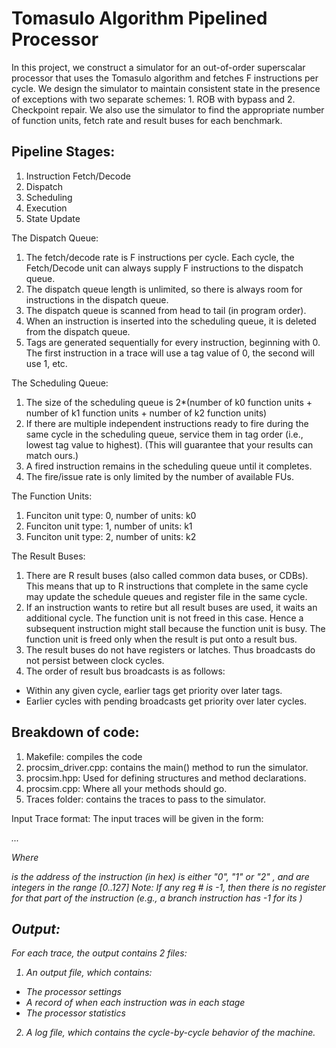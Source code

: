 # Tomasulo Algorithm Pipelined Processor

In this project, we construct a simulator for an out-of-order superscalar processor that uses the Tomasulo algorithm and fetches F instructions per cycle. We design the simulator to maintain consistent state in the presence of exceptions with two separate schemes: 1. ROB with bypass and 2. Checkpoint repair. We also use the simulator to find the appropriate number of function units, fetch rate and result buses for each benchmark.

## Pipeline Stages:

1. Instruction Fetch/Decode
2. Dispatch
3. Scheduling
4. Execution
5. State Update


The Dispatch Queue:

1. The fetch/decode rate is F instructions per cycle. Each cycle, the Fetch/Decode unit can always supply F instructions to the dispatch queue.
2. The dispatch queue length is unlimited, so there is always room for instructions in the dispatch queue.
3. The dispatch queue is scanned from head to tail (in program order).
4. When an instruction is inserted into the scheduling queue, it is deleted from the dispatch queue.
5. Tags are generated sequentially for every instruction, beginning with 0. The first instruction in a trace will use a tag value of 0, the second will use 1, etc. 

The Scheduling Queue:

1. The size of the scheduling queue is 2*(number of k0 function units + number of k1 function units + number of k2 function units)
2. If there are multiple independent instructions ready to fire during the same cycle in the scheduling queue, service them in tag order (i.e., lowest tag value to highest). (This will guarantee that your results can match ours.)
3. A fired instruction remains in the scheduling queue until it completes.
4. The fire/issue rate is only limited by the number of available FUs.

The Function Units: 

1. Funciton unit type: 0, number of units: k0
2. Funciton unit type: 1, number of units: k1
3. Funciton unit type: 2, number of units: k2

The Result Buses:

1. There are R result buses (also called common data buses, or CDBs). This means that up to R instructions that complete in the same cycle may update the schedule queues and register file in the same cycle.
2. If an instruction wants to retire but all result buses are used, it waits an additional cycle. The function unit is not freed in this case. Hence a subsequent instruction might stall because the function unit is busy. The function unit is freed only when the result is put onto a result bus.
3. The result buses do not have registers or latches. Thus broadcasts do not persist between clock cycles.
4. The order of result bus broadcasts is as follows:
  - Within any given cycle, earlier tags get priority over later tags.
  - Earlier cycles with pending broadcasts get priority over later cycles.


## Breakdown of code:

1. Makefile: compiles the code
2. procsim_driver.cpp: contains the main() method to run the simulator. 
3. procsim.hpp: Used for defining structures and method declarations. 
4. procsim.cpp: Where all your methods should go. 
5. Traces folder: contains the traces to pass to the simulator.

Input Trace format:
The input traces will be given in the form:

<address> <function unit type> <dest reg #> <src1 reg #> <src2 reg#> 
<address> <function unit type> <dest reg #> <src1 reg #> <src2 reg#> 
...

Where
<address> is the address of the instruction (in hex)
<function unit type> is either "0", "1" or "2"
<dest reg #>, <src1 reg#> and <src2 reg #> are integers in the range [0..127]
Note: If any reg # is -1, then there is no register for that part of the instruction (e.g., a branch instruction has -1 for its <dest reg #>)


## Output:
For each trace, the output contains 2 files:

1. An output file, which contains:
  - The processor settings
  - A record of when each instruction was in each stage
  - The processor statistics
2. A log file, which contains the cycle-by-cycle behavior of the machine.



